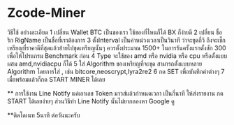 # Zcode-Miner
วิธีใช้ อย่างละเอียด
1 เปลี่ยน Wallet BTC เป็นของเรา ใช้ของที่ไหนก็ได้ BX ก็ง่ายดี
2 เปลี่ยน ชื่อริก RigName เป็นชื่อที่เราต้องการ
3 ตั้งInterval เป็นค่าหน่วงเวลาเป็นวินาที ว่าจะขุดกี่วิ ถึงจะเช็กเหรียญที่ราคาดีที่สุดแล้วย้ายไปขุดเหรียญนั้นๆ ควรตั้งประมาณ 1500+ ในการรันครั้งแรกตั้งสัก 300 เพื่อให้โปรแกรม Benchmark ก่อน
4 Type จะใช้ของ amd หรือ nvidia หรือ cpu หรือตั้งแบบ ผสม amd,nvidiacpu ก็ได้
5 ใส่ Algorithm ของเหรียญที่จะขุด สามารถตั้งแบบหลาย Algorithm โดยการใส่ , เช่น bitcore,neoscrypt,lyra2re2
6 กด SET เพื่อบันทึกค่าต่างๆ
7 เมื่อพร้อมแล้วก็กด START MINER ได้เลย

** การใช้งาน Line Notify
แค่เอาเลข Token มาวส่แล้วกำหนดเวลา เป็นกี่นาที ให้ส่งรายงาน กด START ได้เลยง่ายๆ ส่วนวิธีทำ Line Notify นั้นไม่ยากลองหา Google ดู

**ติดโดเนท 5นาที ต่อวันนะครับ